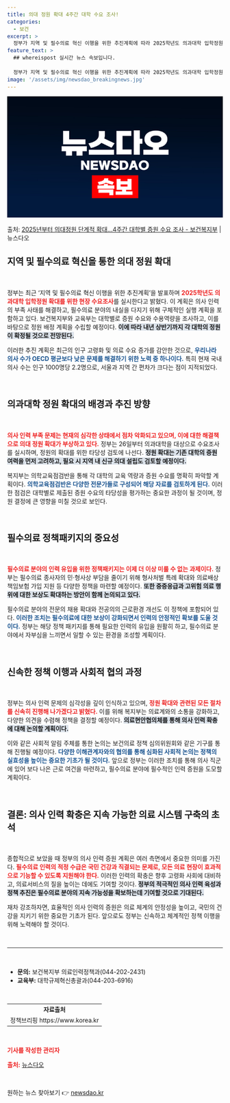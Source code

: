 ```yaml
---
title: 의대 정원 확대 4주간 대학 수요 조사!
categories:
  - 보건
excerpt: >
  정부가 지역 및 필수의료 혁신 이행을 위한 추진계획에 따라 2025학년도 의과대학 입학정원 확대를 위한 현장…
feature_text: >
  ## whereispost 실시간 뉴스 속보입니다.

  정부가 지역 및 필수의료 혁신 이행을 위한 추진계획에 따라 2025학년도 의과대학 입학정원 확대를 위한 현장…
image: '/assets/img/newsdao_breakingnews.jpg'
---
```


![뉴스다오 속보](/assets/img/newsdao_breakingnews.jpg)

<p>출처: <a href="https://newsdao.kr/2313" rel="dofollow">2025년부터 의대정원 단계적 확대…4주간 대학별 증원 수요 조사 - 보건복지부</a> | 뉴스다오</p>

<h2 data-ke-size="size26">지역 및 필수의료 혁신을 통한 의대 정원 확대</h2>

<p data-ke-size="size16">&nbsp;</p>

정부는 최근 ‘지역 및 필수의료 혁신 이행을 위한 추진계획’을 발표하며 <b><span style="color: #ee2323;">2025학년도 의과대학 입학정원 확대를 위한 현장 수요조사</span></b>를 실시한다고 밝혔다. 이 계획은 의사 인력의 부족 사태를 해결하고, 필수의료 분야의 내실을 다지기 위해 구체적인 실행 계획을 포함하고 있다. 보건복지부와 교육부는 대학별로 증원 수요와 수용역량을 조사하고, 이를 바탕으로 정원 배정 계획을 수립할 예정이다. <b><span style="background-color: #21538527;">이에 따라 내년 상반기까지 각 대학의 정원이 확정될 것으로 전망된다.</span></b>

이러한 추진 계획은 최근의 인구 고령화 및 의료 수요 증가를 감안한 것으로, <b><span style="color: #1a5490;">우리나라 의사 수가 OECD 평균보다 낮은 문제를 해결하기 위한 노력 중 하나이다.</span></b> 특히 현재 국내 의사 수는 인구 1000명당 2.2명으로, 서울과 지역 간 편차가 크다는 점이 지적되었다.

<p data-ke-size="size16">&nbsp;</p>

<h2 data-ke-size="size26">의과대학 정원 확대의 배경과 추진 방향</h2>

<p data-ke-size="size16">&nbsp;</p>

<b><span style="color: #ee2323;">의사 인력 부족 문제는 현재의 심각한 상태에서 점차 악화되고 있으며, 이에 대한 해결책으로 의대 정원 확대가 부상하고 있다.</span></b> 정부는 26일부터 의과대학을 대상으로 수요조사를 실시하며, 정원의 확대를 위한 타당성 검토에 나선다. <b><span style="background-color: #21538527;">정원 확대는 기존 대학의 증원 여력을 먼저 고려하고, 필요 시 지역 내 신규 의대 설립도 검토할 예정이다.</span></b>

복지부는 의학교육점검반을 통해 각 대학의 교육 역량과 증원 수요를 명확히 파악할 계획이다. <b><span style="color: #1a5490;">의학교육점검반은 다양한 전문가들로 구성되어 해당 자료를 검토하게 된다.</span></b> 이러한 점검은 대학별로 제출된 증원 수요의 타당성을 평가하는 중요한 과정이 될 것이며, 정원 결정에 큰 영향을 미칠 것으로 보인다.

<p data-ke-size="size16">&nbsp;</p>

<h2 data-ke-size="size26">필수의료 정책패키지의 중요성</h2>

<p data-ke-size="size16">&nbsp;</p>

<b><span style="color: #ee2323;">필수의료 분야의 인력 유입을 위한 정책패키지는 이제 더 이상 미룰 수 없는 과제이다.</span></b> 정부는 필수의료 종사자의 민·형사상 부담을 줄이기 위해 형사처벌 특례 확대와 의료배상 책임보험 가입 지원 등 다양한 정책을 마련할 예정이다. <b><span style="background-color: #21538527;">또한 중증응급과 고위험 의료 행위에 대한 보상도 확대하는 방안이 함께 논의되고 있다.</span></b>

필수의료 분야의 전문의 채용 확대와 전공의의 근로환경 개선도 이 정책에 포함되어 있다. <b><span style="color: #1a5490;">이러한 조치는 필수의료에 대한 보상이 강화되면서 인력의 안정적인 확보를 도울 것이다.</span></b> 정부는 해당 정책 패키지를 통해 필요한 인력의 유입을 원활히 하고, 필수의료 분야에서 자부심을 느끼면서 일할 수 있는 환경을 조성할 계획이다.

<p data-ke-size="size16">&nbsp;</p>

<h2 data-ke-size="size26">신속한 정책 이행과 사회적 협의 과정</h2>

<p data-ke-size="size16">&nbsp;</p>

정부는 의사 인력 문제의 심각성을 깊이 인식하고 있으며, <b><span style="color: #ee2323;">정원 확대와 관련된 모든 절차를 신속히 진행해 나가겠다고 밝혔다.</span></b> 이를 위해 복지부는 의료계와의 소통을 강화하고, 다양한 의견을 수렴해 정책을 결정할 예정이다. <b><span style="background-color: #21538527;">의료현안협의체를 통해 의사 인력 확충에 대해 논의할 계획이다.</span></b>

이와 같은 사회적 알림 주체를 통한 논의는 보건의료 정책 심의위원회와 같은 기구를 통해 진행될 예정이다. <b><span style="color: #1a5490;">다양한 이해관계자와의 협의를 통해 심화된 사회적 논의는 정책의 실효성을 높이는 중요한 기초가 될 것이다.</span></b> 앞으로 정부는 이러한 조치를 통해 의사 직군에 있어 보다 나은 근로 여건을 마련하고, 필수의료 분야에 필수적인 인력 증원을 도모할 계획이다.

<p data-ke-size="size16">&nbsp;</p>

<h2 data-ke-size="size26">결론: 의사 인력 확충은 지속 가능한 의료 시스템 구축의 초석</h2>

<p data-ke-size="size16">&nbsp;</p>

종합적으로 보았을 때 정부의 의사 인력 증원 계획은 여러 측면에서 중요한 의미를 가진다. <b><span style="color: #ee2323;">필수의료 인력의 적정 수급은 국민 건강과 직결되는 문제로, 모든 의료 현장이 효과적으로 기능할 수 있도록 지원해야 한다.</span></b> 이러한 인력의 확충은 향후 고령화 사회에 대비하고, 의료서비스의 질을 높이는 데에도 기여할 것이다. <b><span style="background-color: #21538527;">정부의 적극적인 의사 인력 육성과 정책 추진은 필수의료 분야의 지속 가능성을 확보하는데 기여할 것으로 기대된다.</span></b> 

재차 강조하자면, 효율적인 의사 인력의 증원은 의료 체계의 안정성을 높이고, 국민의 건강을 지키기 위한 중요한 기초가 된다. 앞으로도 정부는 신속하고 체계적인 정책 이행을 위해 노력해야 할 것이다. 

<p data-ke-size="size16">&nbsp;</p>

<hr>

<p data-ke-size="size16">&nbsp;</p>

<ul>
    <li><b>문의:</b> 보건복지부 의료인력정책과(044-202-2431)</li>
    <li><b>교육부:</b> 대학규제혁신총괄과(044-203-6916)</li>
</ul>

<p data-ke-size="size16">&nbsp;</p>

<table style="width: 100%; border-collapse: collapse;">
    <tr>
        <td style="text-align: center; height: 17px;"><b>자료출처</b></td>
    </tr>
    <tr>
        <td style="text-align: center; height: 17px;">정책브리핑 https://www.korea.kr</td>
    </tr>
</table>

<p data-ke-size="size16">&nbsp;</p>

<b><span style="color: #ee2323;">기사를 작성한 관리자</span></b> 

<b><span style="color: #ee2323;">출처:</span></b> <a href="https://newsdao.kr/2313">뉴스다오</a> 

<p data-ke-size="size16">&nbsp;</p> 

원하는 뉴스 찾아보기 👉 <a href="https://newsdao.kr" rel="dofollow">newsdao.kr</a>


